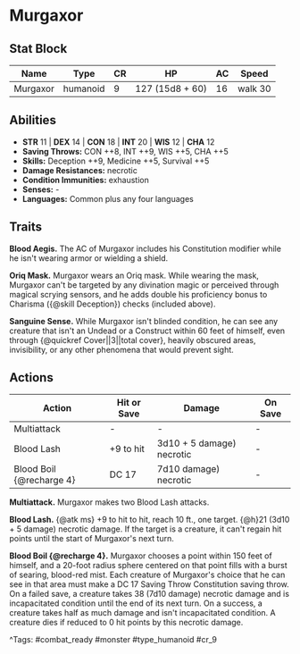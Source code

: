 # Murgaxor

## Stat Block

| Name | Type | CR | HP | AC | Speed |
|------|------|----|----|----|-------|
| Murgaxor | humanoid | 9 | 127 (15d8 + 60) | 16 | walk 30 |

## Abilities

- **STR** 11 | **DEX** 14 | **CON** 18 | **INT** 20 | **WIS** 12 | **CHA** 12
- **Saving Throws:** CON ++8, INT ++9, WIS ++5, CHA ++5  
- **Skills:** Deception ++9, Medicine ++5, Survival ++5  
- **Damage Resistances:** necrotic  
- **Condition Immunities:** exhaustion  
- **Senses:** -  
- **Languages:** Common plus any four languages

## Traits

**Blood Aegis.** The AC of Murgaxor includes his Constitution modifier while he isn't wearing armor or wielding a shield.

**Oriq Mask.** Murgaxor wears an Oriq mask. While wearing the mask, Murgaxor can't be targeted by any divination magic or perceived through magical scrying sensors, and he adds double his proficiency bonus to Charisma ({@skill Deception}) checks (included above).

**Sanguine Sense.** While Murgaxor isn't blinded condition, he can see any creature that isn't an Undead or a Construct within 60 feet of himself, even through {@quickref Cover||3||total cover}, heavily obscured areas, invisibility, or any other phenomena that would prevent sight.


## Actions

| Action | Hit or Save | Damage | On Save |
|--------|--------------|--------|----------|
| Multiattack | - | - | - |
| Blood Lash | +9 to hit | 3d10 + 5 damage) necrotic | - |
| Blood Boil {@recharge 4} | DC 17 | 7d10 damage) necrotic | - |

**Multiattack.** Murgaxor makes two Blood Lash attacks.

**Blood Lash.** {@atk ms} +9 to hit to hit, reach 10 ft., one target. {@h}21 (3d10 + 5 damage) necrotic damage. If the target is a creature, it can't regain hit points until the start of Murgaxor's next turn.

**Blood Boil {@recharge 4}.** Murgaxor chooses a point within 150 feet of himself, and a 20-foot radius sphere centered on that point fills with a burst of searing, blood-red mist. Each creature of Murgaxor's choice that he can see in that area must make a DC 17 Saving Throw Constitution saving throw. On a failed save, a creature takes 38 (7d10 damage) necrotic damage and is incapacitated condition until the end of its next turn. On a success, a creature takes half as much damage and isn't incapacitated condition. A creature dies if reduced to 0 hit points by this necrotic damage.


^Tags: #combat_ready #monster #type_humanoid #cr_9